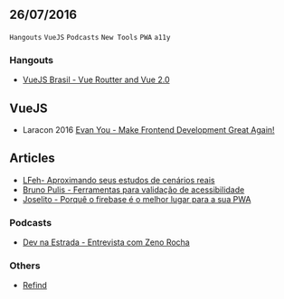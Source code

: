 26/07/2016
----------

`Hangouts` `VueJS` `Podcasts` `New Tools` `PWA` `a11y`

### Hangouts

- [VueJS Brasil - Vue Routter and Vue 2.0](https://www.youtube.com/watch?v=1MEY74BY_Ds)


## VueJS

- Laracon 2016 [Evan You - Make Frontend Development Great Again!](https://docs.google.com/presentation/d/16MpK3I2LZz47QdLg3uMNkCC3PqmM0znXF3-FdCEpics/edit#slide=id.p)

## Articles

- [LFeh- Aproximando seus estudos de cenários reais](http://www.felipefialho.com/blog/2015/aproximando-seus-estudos-de-cenarios-reais)
- [Bruno Pulis - Ferramentas para validação de acessibilidade](http://brunopulis.com/ferramentas-para-validacao-de-acessibilidade/)
- [Joselito - Porquê o firebase é o melhor lugar para a sua PWA](https://codigo.joselito.space/firebase-pwa-42dad338e363#.2drjeujib)


### Podcasts

- [Dev na Estrada - Entrevista com Zeno Rocha](http://devnaestrada.com.br/2016/07/22/entrevista-zeno-rocha.html)


### Others
- [Refind](https://refind.com)

